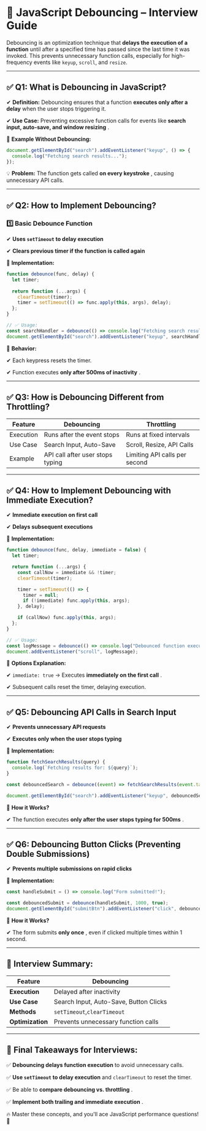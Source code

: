 # 🚀 **JavaScript Debouncing – Interview Guide**

Debouncing is an optimization technique that **delays the execution of a function** until after a specified time has passed since the last time it was invoked. This prevents unnecessary function calls, especially for high-frequency events like `keyup`, `scroll`, and `resize`.

---

## ✅ **Q1: What is Debouncing in JavaScript?**

✔ **Definition:** Debouncing ensures that a function **executes only after a delay** when the user stops triggering it.

✔ **Use Case:** Preventing excessive function calls for events like  **search input, auto-save, and window resizing** .

🔹 **Example Without Debouncing:**

```js
document.getElementById("search").addEventListener("keyup", () => {
  console.log("Fetching search results...");
});
```

💡 **Problem:** The function gets called  **on every keystroke** , causing unnecessary API calls.

---

## ✅ **Q2: How to Implement Debouncing?**

### **1️⃣ Basic Debounce Function**

✔ **Uses `setTimeout` to delay execution**

✔ **Clears previous timer if the function is called again**

🔹 **Implementation:**

```js
function debounce(func, delay) {
  let timer;
  
  return function (...args) {
    clearTimeout(timer);
    timer = setTimeout(() => func.apply(this, args), delay);
  };
}

// ✅ Usage:
const searchHandler = debounce(() => console.log("Fetching search results..."), 500);
document.getElementById("search").addEventListener("keyup", searchHandler);
```

🔹 **Behavior:**

✔ Each keypress resets the timer.

✔ Function executes  **only after 500ms of inactivity** .

---

## ✅ **Q3: How is Debouncing Different from Throttling?**

| Feature   | **Debouncing**             | **Throttling**          |
| --------- | -------------------------------- | ----------------------------- |
| Execution | Runs after the event stops       | Runs at fixed intervals       |
| Use Case  | Search Input, Auto-Save          | Scroll, Resize, API Calls     |
| Example   | API call after user stops typing | Limiting API calls per second |

---

## ✅ **Q4: How to Implement Debouncing with Immediate Execution?**

✔ **Immediate execution on first call**

✔ **Delays subsequent executions**

🔹 **Implementation:**

```js
function debounce(func, delay, immediate = false) {
  let timer;

  return function (...args) {
    const callNow = immediate && !timer;
    clearTimeout(timer);

    timer = setTimeout(() => {
      timer = null;
      if (!immediate) func.apply(this, args);
    }, delay);

    if (callNow) func.apply(this, args);
  };
}

// ✅ Usage:
const logMessage = debounce(() => console.log("Debounced function executed"), 1000, true);
document.addEventListener("scroll", logMessage);
```

🔹 **Options Explanation:**

✔ `immediate: true` → Executes  **immediately on the first call** .

✔ Subsequent calls reset the timer, delaying execution.

---

## ✅ **Q5: Debouncing API Calls in Search Input**

✔ **Prevents unnecessary API requests**

✔ **Executes only when the user stops typing**

🔹 **Implementation:**

```js
function fetchSearchResults(query) {
  console.log(`Fetching results for: ${query}`);
}

const debouncedSearch = debounce((event) => fetchSearchResults(event.target.value), 500);

document.getElementById("search").addEventListener("keyup", debouncedSearch);
```

🔹 **How it Works?**

✔ The function executes  **only after the user stops typing for 500ms** .

---

## ✅ **Q6: Debouncing Button Clicks (Preventing Double Submissions)**

✔ **Prevents multiple submissions on rapid clicks**

🔹 **Implementation:**

```js
const handleSubmit = () => console.log("Form submitted!");

const debouncedSubmit = debounce(handleSubmit, 1000, true);
document.getElementById("submitBtn").addEventListener("click", debouncedSubmit);
```

🔹 **How it Works?**

✔ The form submits  **only once** , even if clicked multiple times within 1 second.

---

## 🚀 **Interview Summary:**

| Feature                | **Debouncing**                   |
| ---------------------- | -------------------------------------- |
| **Execution**    | Delayed after inactivity               |
| **Use Case**     | Search Input, Auto-Save, Button Clicks |
| **Methods**      | `setTimeout`,`clearTimeout`        |
| **Optimization** | Prevents unnecessary function calls    |

---

## 🚀 **Final Takeaways for Interviews:**

✅ **Debouncing delays function execution** to avoid unnecessary calls.

✅ **Use `setTimeout` to delay execution** and `clearTimeout` to reset the timer.

✅ Be able to  **compare debouncing vs. throttling** .

✅  **Implement both trailing and immediate execution** .

🔥 Master these concepts, and you'll ace JavaScript performance questions! 🚀
